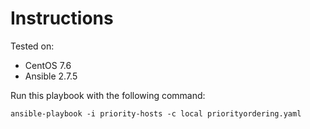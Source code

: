 # Instructions

Tested on:
- CentOS 7.6
- Ansible 2.7.5

Run this playbook with the following command:

    ansible-playbook -i priority-hosts -c local priorityordering.yaml
